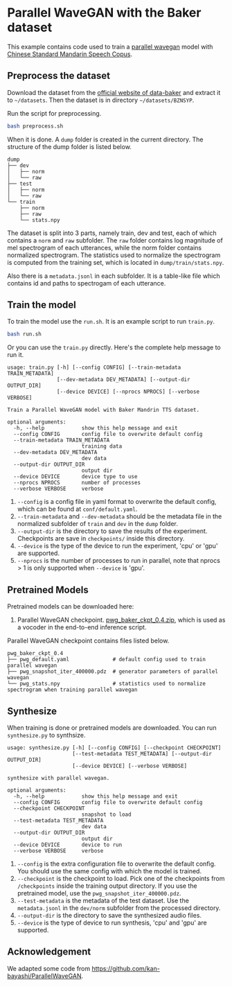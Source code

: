 # Parallel WaveGAN with the Baker dataset

This example contains code used to train a [parallel wavegan](http://arxiv.org/abs/1910.11480) model with [Chinese Standard Mandarin Speech Copus](https://www.data-baker.com/open_source.html).

## Preprocess the dataset

Download the dataset from the [official website of data-baker](https://www.data-baker.com/data/index/source) and extract it to `~/datasets`. Then the dataset is in directory `~/datasets/BZNSYP`.

Run the script for preprocessing.

```bash
bash preprocess.sh
```

When it is done. A `dump` folder is created in the current directory. The structure of the dump folder is listed below.

```text
dump
├── dev
│   ├── norm
│   └── raw
├── test
│   ├── norm
│   └── raw
└── train
    ├── norm
    ├── raw
    └── stats.npy
```

The dataset is split into 3 parts, namely train, dev and test, each of which contains a `norm` and `raw` subfolder. The `raw` folder contains log magnitude of mel spectrogram of each utterances, while the norm folder contains normalized spectrogram. The statistics used to normalize the spectrogram is computed from the training set, which is located in `dump/train/stats.npy`.

Also there is a `metadata.jsonl` in each subfolder. It is a table-like file which contains id and paths to spectrogam of each utterance.

## Train the model

To train the model use the `run.sh`. It is an example script to run `train.py`.

```bash
bash run.sh
```

Or you can use the `train.py` directly. Here's the complete help message to run it.

```text
usage: train.py [-h] [--config CONFIG] [--train-metadata TRAIN_METADATA]
                [--dev-metadata DEV_METADATA] [--output-dir OUTPUT_DIR]
                [--device DEVICE] [--nprocs NPROCS] [--verbose VERBOSE]

Train a Parallel WaveGAN model with Baker Mandrin TTS dataset.

optional arguments:
  -h, --help            show this help message and exit
  --config CONFIG       config file to overwrite default config
  --train-metadata TRAIN_METADATA
                        training data
  --dev-metadata DEV_METADATA
                        dev data
  --output-dir OUTPUT_DIR
                        output dir
  --device DEVICE       device type to use
  --nprocs NPROCS       number of processes
  --verbose VERBOSE     verbose
```

1. `--config` is a config file in yaml format to overwrite the default config, which can be found at `conf/default.yaml`.
2. `--train-metadata` and `--dev-metadata` should be the metadata file in the normalized subfolder of `train` and `dev` in the `dump` folder.
3. `--output-dir` is the directory to save the results of the experiment. Checkpoints are save in `checkpoints/` inside this directory.
4. `--device` is the type of the device to run the experiment, 'cpu' or 'gpu' are supported.
5. `--nprocs` is the number of processes to run in parallel, note that nprocs > 1 is only supported when `--device` is 'gpu'.

## Pretrained Models

Pretrained models can be downloaded here:
1. Parallel WaveGAN checkpoint. [pwg_baker_ckpt_0.4.zip](https://paddlespeech.bj.bcebos.com/Parakeet/pwg_baker_ckpt_0.4.zip), which is used as a vocoder in the end-to-end inference script.

Parallel WaveGAN checkpoint contains files listed below.

```text
pwg_baker_ckpt_0.4
├── pwg_default.yaml              # default config used to train parallel wavegan
├── pwg_snapshot_iter_400000.pdz  # generator parameters of parallel wavegan
└── pwg_stats.npy                 # statistics used to normalize spectrogram when training parallel wavegan
```

## Synthesize

When training is done or pretrained models are downloaded. You can run `synthesize.py` to synthsize.

```text
usage: synthesize.py [-h] [--config CONFIG] [--checkpoint CHECKPOINT]
                     [--test-metadata TEST_METADATA] [--output-dir OUTPUT_DIR]
                     [--device DEVICE] [--verbose VERBOSE]

synthesize with parallel wavegan.

optional arguments:
  -h, --help            show this help message and exit
  --config CONFIG       config file to overwrite default config
  --checkpoint CHECKPOINT
                        snapshot to load
  --test-metadata TEST_METADATA
                        dev data
  --output-dir OUTPUT_DIR
                        output dir
  --device DEVICE       device to run
  --verbose VERBOSE     verbose
```

1. `--config` is the extra configuration file to overwrite the default config. You should use the same config with which the model is trained.
2. `--checkpoint` is the checkpoint to load. Pick one of the checkpoints from `/checkpoints` inside the training output directory. If you use the pretrained model, use the `pwg_snapshot_iter_400000.pdz`.
3. `--test-metadata` is the metadata of the test dataset. Use the `metadata.jsonl` in the `dev/norm` subfolder from the processed directory.
4. `--output-dir` is the directory to save the synthesized audio files.
5. `--device` is the type of device to run synthesis, 'cpu' and 'gpu' are supported.

## Acknowledgement

We adapted some code from https://github.com/kan-bayashi/ParallelWaveGAN.

